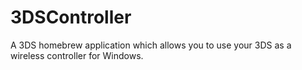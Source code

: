 3DSController
=============
A 3DS homebrew application which allows you to use your 3DS as a wireless controller for Windows.